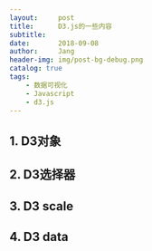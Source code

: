 ```yaml
---
layout:     post
title:      D3.js的一些内容
subtitle:   
date:       2018-09-08
author:     Jang
header-img: img/post-bg-debug.png
catalog: true
tags:
    - 数据可视化
    - Javascript
    - d3.js
---
```


## 1. D3对象

## 2. D3选择器

## 3. D3 scale

## 4. D3 data

